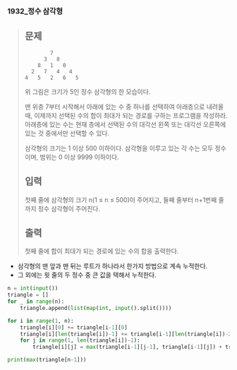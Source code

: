 ### 1932_정수 삼각형

> ## 문제
>
> ```
>         7
>       3   8
>     8   1   0
>   2   7   4   4
> 4   5   2   6   5
> ```
>
> 위 그림은 크기가 5인 정수 삼각형의 한 모습이다.
>
> 맨 위층 7부터 시작해서 아래에 있는 수 중 하나를 선택하여 아래층으로 내려올 때, 이제까지 선택된 수의 합이 최대가 되는 경로를 구하는 프로그램을 작성하라. 아래층에 있는 수는 현재 층에서 선택된 수의 대각선 왼쪽 또는 대각선 오른쪽에 있는 것 중에서만 선택할 수 있다.
>
> 삼각형의 크기는 1 이상 500 이하이다. 삼각형을 이루고 있는 각 수는 모두 정수이며, 범위는 0 이상 9999 이하이다.
>
> ## 입력
>
> 첫째 줄에 삼각형의 크기 n(1 ≤ n ≤ 500)이 주어지고, 둘째 줄부터 n+1번째 줄까지 정수 삼각형이 주어진다.
>
> ## 출력
>
> 첫째 줄에 합이 최대가 되는 경로에 있는 수의 합을 출력한다.



- 삼각형의 맨 앞과 맨 뒤는 루트가 하나라서 한가지 방법으로 계속 누적한다.
- 그 외에는 윗 줄의 두 정수 중 큰 값을 택해서 누적한다.

```python
n = int(input())
triangle = []
for _ in range(n):
    triangle.append(list(map(int, input().split())))

for i in range(1, n):
    triangle[i][0] += triangle[i-1][0]
    triangle[i][len(triangle[i])-1] += triangle[i-1][len(triangle[i])-2]
    for j in range(1, len(triangle[i])-1):
        triangle[i][j] = max(triangle[i-1][j-1], triangle[i-1][j]) + triangle[i][j]

print(max(triangle[n-1]))
```

